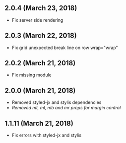 ## 2.0.4 (March 23, 2018)

- Fix server side rendering

## 2.0.3 (March 22, 2018)

- Fix grid unexpected break line on row wrap="wrap"

## 2.0.2 (March 21, 2018)

- Fix missing module

## 2.0.0 (March 21, 2018)

- Removed styled-jx and stylis dependencies
- *Removed mt, ml, mb and mr props for margin control*

## 1.1.11 (March 21, 2018)

- Fix errors with styled-jx and stylis